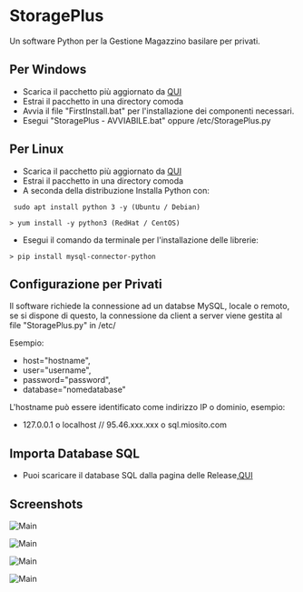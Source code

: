 
# StoragePlus

Un software Python per la Gestione Magazzino basilare per privati.


## Per Windows

- Scarica il pacchetto più aggiornato da [QUI](https://www.github.com/octokatherine)
- Estrai il pacchetto in una directory comoda
- Avvia il file "FirstInstall.bat" per l'installazione dei componenti necessari.
- Esegui "StoragePlus - AVVIABILE.bat" oppure /etc/StoragePlus.py

## Per Linux

- Scarica il pacchetto più aggiornato da [QUI](https://github.com/GaetanoDEV/StoragePlus/releases)
- Estrai il pacchetto in una directory comoda
- A seconda della distribuzione Installa Python con:
```
 sudo apt install python 3 -y (Ubuntu / Debian)
```
```
> yum install -y python3 (RedHat / CentOS)
```
- Esegui il comando da terminale per l'installazione delle librerie:
```
> pip install mysql-connector-python
```

## Configurazione per Privati

Il software richiede la connessione ad un databse MySQL, locale o remoto, se si dispone di questo, la connessione da client a server viene gestita al file "StoragePlus.py" in /etc/

Esempio: 
* host="hostname",
* user="username",
* password="password",
* database="nomedatabase"

L'hostname può essere identificato come indirizzo IP o dominio, esempio:
* 127.0.0.1 o localhost // 95.46.xxx.xxx o sql.miosito.com
## Importa Database SQL
- Puoi scaricare il database SQL dalla pagina delle Release,[QUI](https://github.com/GaetanoDEV/StoragePlus/releases)
## Screenshots

![Main](https://i.imgur.com/xlukcn6.png)


![Main](https://i.imgur.com/eboDRzn.png)


![Main](https://i.imgur.com/GUm0INk.png)


![Main](https://i.imgur.com/pQhudup.png)
